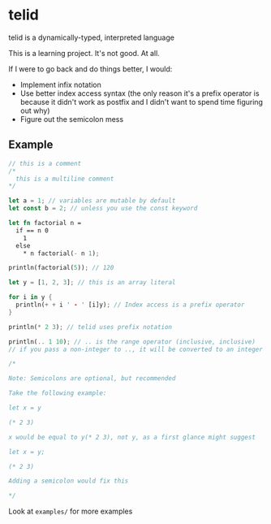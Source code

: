 # telid

telid is a dynamically-typed, interpreted language

This is a learning project. It's not good. At all.

If I were to go back and do things better, I would:

- Implement infix notation
- Use better index access syntax (the only reason it's a prefix operator is because it didn't work as postfix and I didn't want to spend time figuring out why)
- Figure out the semicolon mess

## Example

```rust
// this is a comment
/*
  this is a multiline comment
*/

let a = 1; // variables are mutable by default
let const b = 2; // unless you use the const keyword

let fn factorial n =
  if == n 0
    1
  else
    * n factorial(- n 1);

println(factorial(5)); // 120

let y = [1, 2, 3]; // this is an array literal

for i in y {
  println(+ + i ' - ' [i]y); // Index access is a prefix operator
}

println(* 2 3); // telid uses prefix notation

println(.. 1 10); // .. is the range operator (inclusive, inclusive)
// if you pass a non-integer to .., it will be converted to an integer through truncation

/*

Note: Semicolons are optional, but recommended

Take the following example:

let x = y

(* 2 3)

x would be equal to y(* 2 3), not y, as a first glance might suggest

let x = y;

(* 2 3)

Adding a semicolon would fix this

*/
```

Look at `examples/` for more examples
